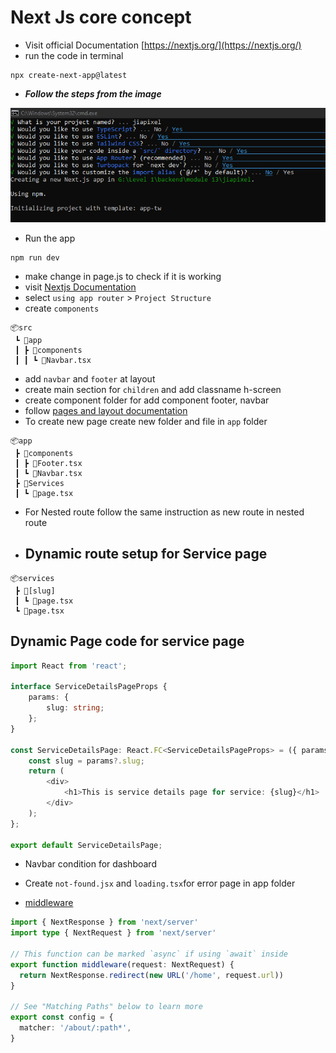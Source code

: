 # Next Js core concept

- Visit official Documentation [https://nextjs.org/](https://nextjs.org/)
- run the code in terminal
```
npx create-next-app@latest
```
- ***Follow the steps from the image***

![alt text](image-1.png)

- Run the app
```
npm run dev
```
- make change in page.js to check if it is working
- visit [Nextjs Documentation](https://nextjs.org/docs/app/getting-started/project-structure)
- select `using app router` > `Project Structure`
- create `components`
```
📦src
 ┗ 📂app
 ┃ ┣ 📂components
 ┃ ┃ ┗ 📜Navbar.tsx

```
- add `navbar` and `footer` at layout 
- create main section for `children` and add classname h-screen
- create component folder for add component footer, navbar
- follow [pages and layout documentation](https://nextjs.org/docs/app/getting-started/layouts-and-pages)
- To create new page create new folder and file in `app` folder
```
📦app
 ┣ 📂components
 ┃ ┣ 📜Footer.tsx
 ┃ ┗ 📜Navbar.tsx
 ┣ 📂Services
 ┃ ┗ 📜page.tsx

 ```
 - For Nested route follow the same instruction as new route in nested route


- ## Dynamic route setup for Service page

```
📦services
 ┣ 📂[slug]
 ┃ ┗ 📜page.tsx
 ┗ 📜page.tsx
 ```

 ## Dynamic Page code for service page
```ts
import React from 'react';

interface ServiceDetailsPageProps {
    params: {
        slug: string;
    };
}

const ServiceDetailsPage: React.FC<ServiceDetailsPageProps> = ({ params }) => {
    const slug = params?.slug;
    return (
        <div>
            <h1>This is service details page for service: {slug}</h1>
        </div>
    );
};

export default ServiceDetailsPage;
```
- Navbar condition for dashboard

- Create `not-found.jsx` and `loading.tsx`for error page in app folder
- [middleware](https://nextjs.org/docs/app/getting-started/route-handlers-and-middleware)

```ts
import { NextResponse } from 'next/server'
import type { NextRequest } from 'next/server'
 
// This function can be marked `async` if using `await` inside
export function middleware(request: NextRequest) {
  return NextResponse.redirect(new URL('/home', request.url))
}
 
// See "Matching Paths" below to learn more
export const config = {
  matcher: '/about/:path*',
}

```

















